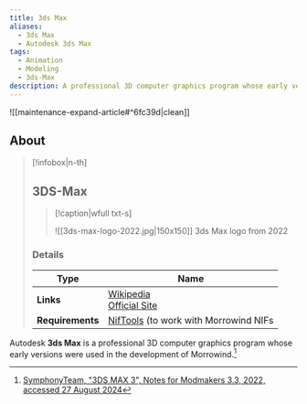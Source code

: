 ```yaml
---
title: 3ds Max
aliases:
  - 3ds Max
  - Autodesk 3ds Max
tags:
  - Animation
  - Modeling
  - 3ds-Max
description: A professional 3D computer graphics program whose early versions were used in the development of Morrowind.
---
```


![[maintenance-expand-article#^6fc39d|clean]]

## About

> [!infobox|n-th]
> 
> ## 3DS-Max
> 
> > [!caption|wfull txt-s]
> > 
> > ![[3ds-max-logo-2022.jpg|150x150]]
> > 3ds Max logo from 2022
> 
> ### Details
> 
> | Type | Name |
> | --- | --- |
> | **Links** | [Wikipedia](https://en.m.wikipedia.org/wiki/Autodesk_3ds_Max)<br>[Official Site](https://www.autodesk.com) |
> | **Requirements** | [NifTools](https://www.niftools.org/) (to work with Morrowind NIFs |

Autodesk **3ds Max** is a professional 3D computer graphics program whose early versions were used in the development of Morrowind.[^1]

[^1]: [SymphonyTeam, "3DS MAX 3", Notes for Modmakers 3.3, 2022, accessed 27 August 2024](https://morrowind-nif.github.io/Notes_EN/module_2_10_1_1.htm?ms=QgAAAAAAAAAAAAAAAAAAAAAAAAAAABAg&st=MA%3D%3D&sct=MA%3D%3D&mw=MzIw)